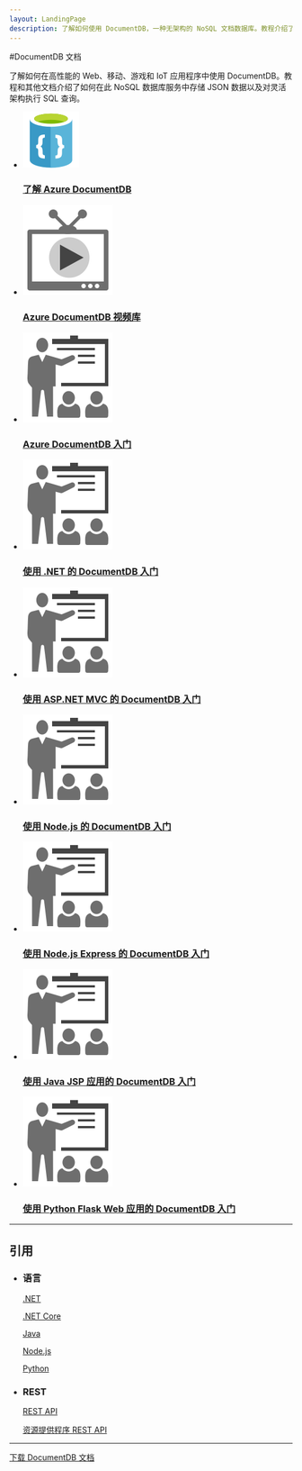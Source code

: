 ```yaml
---
layout: LandingPage
description: 了解如何使用 DocumentDB，一种无架构的 NoSQL 文档数据库。教程介绍了如何集成应用以及如何对 JSON 文档使用 SQL 查询。
---
```

#DocumentDB 文档

了解如何在高性能的 Web、移动、游戏和 IoT 应用程序中使用 DocumentDB。教程和其他文档介绍了如何在此 NoSQL 数据库服务中存储 JSON 数据以及对灵活架构执行 SQL 查询。

<ul class="panelContent cardsFTitle">
     <li><a href="/azure/documentdb/documentdb-introduction">
<div class="cardSize"><div class="cardPadding"><div class="card"><div class="cardImageOuter"><div class="cardImage"><img src="media/index/documentdb.svg" alt="" /></div></div><div class="cardText"><h3>了解 Azure DocumentDB</h3></div></div></div>
        </div></a>
</li>
    <li><a href="https://azure.microsoft.com/documentation/videos/index/?services=documentdb">
<div class="cardSize"><div class="cardPadding"><div class="card"><div class="cardImageOuter"><div class="cardImage"><img src="media/index/video-library.svg" alt="" /></div></div><div class="cardText"><h3>Azure DocumentDB 视频库</h3></div></div></div>
        </div></a>
</li>
    <li><a href="/azure/documentdb/documentdb-resources">
<div class="cardSize"><div class="cardPadding"><div class="card"><div class="cardImageOuter"><div class="cardImage"><img src="media/index/get-started.svg" alt="" /></div></div><div class="cardText"><h3>Azure DocumentDB 入门</h3></div></div></div>
        </div></a>
</li>
    <li><a href="/azure/documentdb/documentdb-get-started">
<div class="cardSize"><div class="cardPadding"><div class="card"><div class="cardImageOuter"><div class="cardImage"><img src="media/index/get-started.svg" alt="" /></div></div><div class="cardText"><h3>使用 .NET 的 DocumentDB 入门</h3></div></div></div>
        </div></a>
</li>
     <li><a href="/azure/documentdb/documentdb-dotnet-application">
<div class="cardSize"><div class="cardPadding"><div class="card"><div class="cardImageOuter"><div class="cardImage"><img src="media/index/get-started.svg" alt="" /></div></div><div class="cardText"><h3>使用 ASP.NET MVC 的 DocumentDB 入门</h3></div></div></div>
        </div></a>
</li>
    <li><a href="/azure/documentdb/documentdb-nodejs-get-started">
<div class="cardSize"><div class="cardPadding"><div class="card"><div class="cardImageOuter"><div class="cardImage"><img src="media/index/get-started.svg" alt="" /></div></div><div class="cardText"><h3>使用 Node.js 的 DocumentDB 入门</h3></div></div></div>
        </div></a>
</li>
    <li><a href="/azure/documentdb/documentdb-nodejs-application">
<div class="cardSize"><div class="cardPadding"><div class="card"><div class="cardImageOuter"><div class="cardImage"><img src="media/index/get-started.svg" alt="" /></div></div><div class="cardText"><h3>使用 Node.js Express 的 DocumentDB 入门</h3></div></div></div>
        </div></a>
</li>
    <li><a href="/azure/documentdb/documentdb-java-application">
<div class="cardSize"><div class="cardPadding"><div class="card"><div class="cardImageOuter"><div class="cardImage"><img src="media/index/get-started.svg" alt="" /></div></div><div class="cardText"><h3>使用 Java JSP 应用的 DocumentDB 入门</h3></div></div></div>
        </div></a>
</li>
    <li><a href="/azure/documentdb/documentdb-python-application">
<div class="cardSize"><div class="cardPadding"><div class="card"><div class="cardImageOuter"><div class="cardImage"><img src="media/index/get-started.svg" alt="" /></div></div><div class="cardText"><h3>使用 Python Flask Web 应用的 DocumentDB 入门</h3></div></div></div>
        </div></a>
</li>
</ul>

---

<h2>引用</h2>
<ul class="panelContent cardsW">
    <li>
        <div class="cardSize"><div class="cardPadding"><div class="card"><div class="cardText"><h3>语言</h3><p><a href="/azure/documentdb/documentdb-sdk-dotnet">.NET</a></p><p><a href="/azure/documentdb/documentdb-sdk-dotnet-core">.NET Core</a></p><p><a href="/azure/documentdb/documentdb-sdk-java">Java</a></p><p><a href="/azure/documentdb/documentdb-sdk-node">Node.js</a></p><p><a href="/azure/documentdb/documentdb-sdk-java">Python</a></p></div></div></div>
        </div>
    </li>
    <li>
        <div class="cardSize"><div class="cardPadding"><div class="card"><div class="cardText"><h3>REST</h3><p><a href="/rest/api/documentdb/">REST API</a></p><p><a href="/rest/api/documentdbresourceprovider/">资源提供程序 REST API</a></p></div></div></div>
        </div>
    </li>
</ul>

---

<div class="downloadHolder"><a href="https://opbuildstorageprod.blob.core.windows.net/output-pdf-files/zh-cn/Azure.azure-documents/live/documentdb.pdf">
<div class="img"></div>
        <div class="text">下载 DocumentDB 文档</div>
    </a>

</div>

<!---HONumber=Mooncake_0220_2017-->